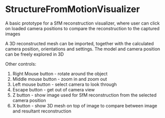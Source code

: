 # StructureFromMotionVisualizer
A basic prototype for a SfM reconstruction visualizer, where user can click on loaded camera positions to compare the reconstruction to the captured images

A 3D reconstructed mesh can be imported,  together with the calculated camera position, orientations and settings. The model and camera position can be freely explored in 3D

Other controls:
1. Right Mouse button - rotate around the object
2. Middle mouse button - zoom in and zoom out
3. Left mouse button - select camera to look through
4. Escape button - get out of camera view
5. Z button - show image used for SfM reconstruction from the selected camera position
6. X button - show 3D mesh on top of image to compare between image and resultant reconstruction
